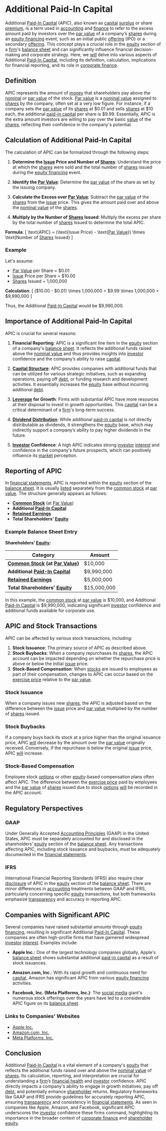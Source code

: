 # Additional Paid-In Capital

Additional [Paid-In Capital](../p/paid-in_capital.md) (APIC), also known as [capital](../c/capital.md) [surplus](../s/surplus.md) or share [premium](../p/premium.md), is a term used in [accounting](../a/accounting.md) and [finance](../f/finance.md) to refer to the excess amount paid by investors over the [par value](../p/par_value.md) of a company’s [shares](../s/shares.md) during an [equity financing](../e/equity_financing.md) event, such as an initial public [offering](../o/offering.md) (IPO) or a secondary [offering](../o/offering.md). This concept plays a crucial role in the [equity](../e/equity.md) section of a [firm](../f/firm.md)'s [balance sheet](../b/balance_sheet.md) and can significantly influence financial decision-making and corporate strategy. Here, we [will](../w/will.md) delve into various aspects of Additional [Paid-In Capital](../p/paid-in_capital.md), including its definition, calculation, implications for financial reporting, and its role in [corporate finance](../c/corporate_finance.md).

## Definition

APIC represents the amount of [money](../m/money.md) that shareholders pay above the [nominal](../n/nominal.md) or [par value](../p/par_value.md) of the stock. [Par value](../p/par_value.md) is a [nominal value](../n/nominal_value.md) assigned to [shares](../s/shares.md) by the company, often set at a very low figure. For instance, if a company sets the [par value](../p/par_value.md) of its [shares](../s/shares.md) at $0.01 and sells [shares](../s/shares.md) at $10 each, the additional [paid-in capital](../p/paid-in_capital.md) per share is $9.99. Essentially, APIC is the extra amount investors are willing to pay over the basic [value](../v/value.md) of the [shares](../s/shares.md), reflecting their confidence in the company's potential.

## Calculation of Additional Paid-In Capital

The calculation of APIC can be formalized through the following steps:

1. **Determine the [Issue](../i/issue.md) Price and Number of [Shares](../s/shares.md)**: Understand the price at which the [shares](../s/shares.md) were sold and the total number of [shares](../s/shares.md) issued during the [equity financing](../e/equity_financing.md) event.

2. **Identify the [Par Value](../p/par_value.md)**: Determine the [par value](../p/par_value.md) of the share as set by the issuing company.

3. **Calculate the Excess over [Par Value](../p/par_value.md)**: Subtract the [par value](../p/par_value.md) of the [shares](../s/shares.md) from the [issue](../i/issue.md) price. This gives the amount paid over and above the [nominal value](../n/nominal_value.md) of the [shares](../s/shares.md).

4. **Multiply by the Number of [Shares](../s/shares.md) Issued**: Multiply the excess per share by the total number of [shares](../s/shares.md) issued to determine the total APIC.

**Formula**:
\[ \text{APIC} = (\text{Issue Price} - \text{[Par Value](../p/par_value.md)}) \times \text{Number of [Shares](../s/shares.md) Issued} \]

### Example

Let's assume:

- [Par Value](../p/par_value.md) per Share = $0.01
- [Issue](../i/issue.md) Price per Share = $10.00
- [Shares](../s/shares.md) Issued = 1,000,000

**Calculation**:
\[ (\$10.00 - \$0.01) \times 1,000,000 = \$9.99 \times 1,000,000 = \$9,990,000 \]

Thus, the Additional [Paid-In Capital](../p/paid-in_capital.md) would be $9,990,000.

## Importance of Additional Paid-In Capital

APIC is crucial for several reasons:

1. **Financial Reporting**: APIC is a significant line item in the [equity](../e/equity.md) section of a company's [balance sheet](../b/balance_sheet.md). It reflects the additional funds raised above the [nominal value](../n/nominal_value.md) and thus provides insights into [investor](../i/investor.md) confidence and the company’s ability to raise [capital](../c/capital.md).
   
2. **[Capital Structure](../c/capital_structure.md)**: APIC provides companies with additional funds that can be utilized for various strategic initiatives, such as expanding operations, paying off [debt](../d/debt.md), or funding research and development activities. It essentially increases the [equity](../e/equity.md) base without incurring additional [debt](../d/debt.md).

3. **[Leverage](../l/leverage.md) for Growth**: Firms with substantial APIC have more resources at their disposal to invest in growth opportunities. This [capital](../c/capital.md) can be a critical determinant of a [firm](../f/firm.md)'s long-term success.

4. **[Dividend](../d/dividend.md) [Distribution](../d/distribution.md)**: While additional [paid-in capital](../p/paid-in_capital.md) is not directly distributable as dividends, it strengthens the [equity](../e/equity.md) base, which may indirectly support a company’s ability to pay higher dividends in the future.

5. **[Investor](../i/investor.md) Confidence**: A high APIC indicates strong [investor](../i/investor.md) [interest](../i/interest.md) and confidence in the company's future prospects, which can positively influence its [market](../m/market.md) perception.

## Reporting of APIC

In [financial statements](../f/financial_statements.md), APIC is reported within the [equity](../e/equity.md) section of the [balance sheet](../b/balance_sheet.md). It is usually [listed](../l/listed.md) separately from the [common stock](../c/common_stock.md) at [par value](../p/par_value.md). The structure generally appears as follows:

- **[Common Stock](../c/common_stock.md)** (at [Par Value](../p/par_value.md))
- **Additional [Paid-In Capital](../p/paid-in_capital.md)**
- **[Retained Earnings](../r/retained_earnings.md)**
- **Total Shareholders' [Equity](../e/equity.md)**

### Example Balance Sheet Entry

**Shareholders' [Equity](../e/equity.md):**

| Category                         | Amount          |
|----------------------------------|-----------------|
| **[Common Stock](../c/common_stock.md) (at [Par Value](../p/par_value.md))**  | $10,000         |
| **Additional [Paid-In Capital](../p/paid-in_capital.md)**   | $9,990,000      |
| **[Retained Earnings](../r/retained_earnings.md)**            | $5,000,000      |
| **Total Shareholders' [Equity](../e/equity.md)**   | $15,000,000     |

In this example, the [common stock](../c/common_stock.md) at [par value](../p/par_value.md) is $10,000, and Additional [Paid-In Capital](../p/paid-in_capital.md) is $9,990,000, indicating significant [investor](../i/investor.md) confidence and additional funds available for corporate use.

## APIC and Stock Transactions

APIC can be affected by various stock transactions, including:

1. **Stock Issuance**: The primary source of APIC as described above.
2. **Stock Buybacks**: When a company repurchases its [shares](../s/shares.md), the APIC account can be impacted depending on whether the repurchase price is above or below the initial [issue](../i/issue.md) price.
3. **Stock-Based Compensation**: When [stocks](../s/stock.md) are issued to employees as part of their compensation, changes to APIC can occur based on the [exercise price](../e/excersise_price.md) relative to the [par value](../p/par_value.md).

### Stock Issuance

When a company issues new [shares](../s/shares.md), the APIC is adjusted based on the difference between the [issue](../i/issue.md) price and [par value](../p/par_value.md) multiplied by the number of [shares](../s/shares.md) issued.

### Stock Buybacks

If a company buys back its stock at a price higher than the original issuance price, APIC [will](../w/will.md) decrease by the amount over the [par value](../p/par_value.md) originally received. Conversely, if the repurchase is below the original [issue](../i/issue.md) price, APIC [will](../w/will.md) increase.

### Stock-Based Compensation

Employee stock [options](../o/options.md) or other [equity](../e/equity.md)-based compensation plans often affect APIC. The difference between the [exercise price](../e/excersise_price.md) paid by employees and the [par value](../p/par_value.md) of [shares](../s/shares.md) issued due to stock [options](../o/options.md) [will](../w/will.md) be recorded in the APIC account.

## Regulatory Perspectives

### GAAP

Under Generally Accepted [Accounting Principles](../a/accounting_principles.md) (GAAP) in the United States, APIC must be separately accounted for and disclosed in the shareholders’ [equity](../e/equity.md) section of the [balance sheet](../b/balance_sheet.md). Any transactions affecting APIC, including stock issuance and buybacks, must be adequately documented in the [financial statements](../f/financial_statements.md).

### IFRS

International Financial Reporting Standards (IFRS) also require clear [disclosure](../d/disclosure.md) of APIC in the [equity](../e/equity.md) section of the [balance sheet](../b/balance_sheet.md). There are minor differences in [accounting](../a/accounting.md) treatments between GAAP and IFRS, particularly concerning specific [equity](../e/equity.md) transactions, but both frameworks emphasize [transparency](../t/transparency.md) and accuracy in reporting APIC.

## Companies with Significant APIC

Several companies have raised substantial amounts through [equity financing](../e/equity_financing.md), resulting in significant Additional [Paid-In Capital](../p/paid-in_capital.md). These companies are often high-profile firms that have garnered widespread [investor](../i/investor.md) [interest](../i/interest.md). Examples include:

- **Apple Inc.**: One of the largest technology companies globally, Apple's [balance sheet](../b/balance_sheet.md) shows substantial additional [paid-in capital](../p/paid-in_capital.md) as a result of stock issuances.
  
- **Amazon.com, Inc.**: With its rapid growth and continuous need for [capital](../c/capital.md), Amazon has significant APIC from various [equity financing](../e/equity_financing.md) activities.

- **Facebook, Inc. (Meta Platforms, Inc.)**: The [social media](../s/social_media.md) giant's numerous stock offerings over the years have led to a considerable APIC figure on its [balance sheet](../b/balance_sheet.md).

### Links to Companies' Websites

- [Apple Inc.](https://www.apple.com)
- [Amazon.com, Inc.](https://www.amazon.com)
- [Meta Platforms, Inc.](https://www.metaplatforms.com)

## Conclusion

Additional [Paid-In Capital](../p/paid-in_capital.md) is a vital element of a company's [equity](../e/equity.md) that reflects the additional funds raised over and above the [nominal value](../n/nominal_value.md) of [shares](../s/shares.md). Its calculation, reporting, and interpretation are crucial for understanding a [firm](../f/firm.md)’s [financial health](../f/financial_health.md) and [investor](../i/investor.md) confidence. APIC directly impacts a company's ability to engage in growth initiatives, pay off [debt](../d/debt.md), and potentially enhance [shareholder](../s/shareholder.md) returns. Regulatory frameworks like GAAP and IFRS provide guidelines for accurately reporting APIC, ensuring [transparency](../t/transparency.md) and consistency in [financial statements](../f/financial_statements.md). As seen in companies like Apple, Amazon, and Facebook, significant APIC underscores the [investor](../i/investor.md) confidence these firms command, highlighting its importance in the broader context of [corporate finance](../c/corporate_finance.md) and [shareholder](../s/shareholder.md) [equity](../e/equity.md).